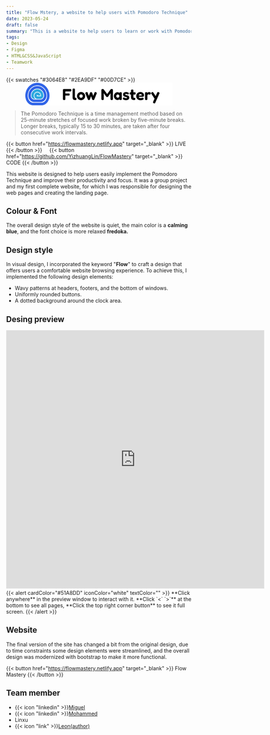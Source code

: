 ```yaml
---
title: "Flow Mstery, a website to help users with Pomodoro Technique"
date: 2023-05-24
draft: false
summary: "This is a website to help users to learn or work with Pomodoro Technique. Includes a complete visual design and a complete web project realized in Javascript. "
tags:
- Design
- Figma
- HTML&CSS&JavaScript
- Teamwork
---
```

{{< swatches "#3064E8" "#2EA9DF" "#00D7CE" >}}
<img src="flowMastery-Logo.png" alt="flowMastery" width=400px style="display: block; margin-left: auto; margin-right: auto;">

>The Pomodoro Technique is a time management method based on 25-minute stretches of focused work broken by five-minute breaks. Longer breaks, typically 15 to 30 minutes, are taken after four consecutive work intervals.

{{< button  href="https://flowmastery.netlify.app" target="_blank" >}}
LIVE
{{< /button >}} &nbsp;&nbsp;&nbsp; {{< button href="https://github.com/YizhuangLin/FlowMastery" target="_blank" >}}
CODE
{{< /button >}}

This website is designed to help users easily implement the Pomodoro Technique and improve their productivity and focus. It was a group project and my first complete website, for which I was responsible for designing the web pages and creating the landing page.

## Colour & Font

The overall design style of the website is quiet, the main color is a **calming blue**, and the font choice is more relaxed **fredoka.**

## Design style

In visual design, I incorporated the keyword "**Flow**" to craft a design that offers users a comfortable website browsing experience. To achieve this, I implemented the following design elements:

- Wavy patterns at headers, footers, and the bottom of windows.
- Uniformly rounded buttons.
- A dotted background around the clock area.

## Desing preview

<iframe style="border: 1px solid rgba(0, 0, 0, 0.1);" width="700" height="700" src="https://www.figma.com/embed?embed_host=share&url=https%3A%2F%2Fwww.figma.com%2Fproto%2Fuik2hAOX8okeGLnXrF62zj%2FFlowMastery%3Fpage-id%3D0%253A1%26type%3Ddesign%26node-id%3D132-474%26viewport%3D2747%252C279%252C0.34%26t%3DKiUA0aI3eb5JJAle-1%26scaling%3Dscale-down-width%26starting-point-node-id%3D90%253A1022%26mode%3Ddesign" allowfullscreen></iframe>
{{< alert cardColor="#51A8DD" iconColor="white" textColor="" >}}
**Click anywhere** in the preview window to interact with it. **Click  `<` `>`** at the bottom to see all pages, **Click the top right corner button** to see it full screen.
{{< /alert >}}

## 

## Website
The final version of the site has changed a bit from the original design, due to time constraints some design elements were streamlined, and the overall design was modernized with bootstrap to make it more functional.

{{< button  href="https://flowmastery.netlify.app" target="_blank" >}}
Flow Mastery
{{< /button >}} 

## Team member
- {{< icon "linkedin" >}}[Miguel](https://www.linkedin.com/in/miguel-louis-139949238/) 
- {{< icon "linkedin" >}}[Mohammed](https://www.linkedin.com/in/medelghali/)
- Linxu
- {{< icon "link" >}}[Leon(author) ](https://cestduleon.dev)


